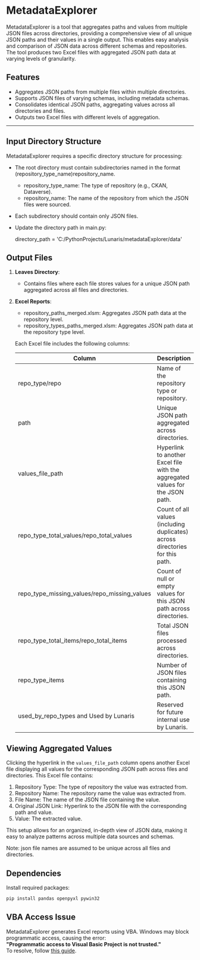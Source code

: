 # MetadataExplorer

MetadataExplorer is a tool that aggregates paths and values from multiple JSON files across directories, providing a comprehensive view of all unique JSON paths and their values in a single output. This enables easy analysis and comparison of JSON data across different schemas and repositories. The tool produces two Excel files with aggregated JSON path data at varying levels of granularity.

## Features
- Aggregates JSON paths from multiple files within multiple directories.
- Supports JSON files of varying schemas, including metadata schemas.
- Consolidates identical JSON paths, aggregating values across all directories and files.
- Outputs two Excel files with different levels of aggregation.

---

## Input Directory Structure
MetadataExplorer requires a specific directory structure for processing:
- The root directory must contain subdirectories named in the format (repository_type_name)repository_name.
    - repository_type_name: The type of repository (e.g., CKAN, Dataverse).
    - repository_name: The name of the repository from which the JSON files were sourced.
- Each subdirectory should contain only JSON files.
- Update the directory path in main.py:
  
  directory_path = 'C:/PythonProjects/Lunaris/metadataExplorer/data'

## Output Files
1. **Leaves Directory**:
   - Contains files where each file stores values for a unique JSON path aggregated across all files and directories.

2. **Excel Reports**:
   - repository_paths_merged.xlsm: Aggregates JSON path data at the repository level.
   - repository_types_paths_merged.xlsm: Aggregates JSON path data at the repository type level.
   
   Each Excel file includes the following columns:

     | Column                            | Description |
     |-----------------------------------| ----------- |
     | repo_type/repo                    | Name of the repository type or repository. |
     | path                              | Unique JSON path aggregated across directories. |
     | values_file_path                  | Hyperlink to another Excel file with the aggregated values for the JSON path. |
     | repo_type_total_values/repo_total_values | Count of all values (including duplicates) across directories for this path. |
     | repo_type_missing_values/repo_missing_values | Count of null or empty values for this JSON path across directories. |
     | repo_type_total_items/repo_total_items | Total JSON files processed across directories. |
     | repo_type_items                   | Number of JSON files containing this JSON path. |
     | used_by_repo_types and Used by Lunaris | Reserved for future internal use by Lunaris. |

## Viewing Aggregated Values
Clicking the hyperlink in the `values_file_path` column opens another Excel file displaying all values for the corresponding JSON path across files and directories. This Excel file contains:
1. Repository Type: The type of repository the value was extracted from.
2. Repository Name: The repository name the value was extracted from.
3. File Name: The name of the JSON file containing the value.
4. Original JSON Link: Hyperlink to the JSON file with the corresponding path and value.
5. Value: The extracted value.

This setup allows for an organized, in-depth view of JSON data, making it easy to analyze patterns across multiple data sources and schemas.

Note: json file names are assumed to be unique across all files and directories.


## Dependencies  
Install required packages:  
```bash
pip install pandas openpyxl pywin32
```

## VBA Access Issue  
MetadataExplorer generates Excel reports using VBA. Windows may block programmatic access, causing the error:  
**"Programmatic access to Visual Basic Project is not trusted."**  
To resolve, follow [this guide](https://stackoverflow.com/questions/25638344/programmatic-access-to-visual-basic-project-is-not-trusted).
